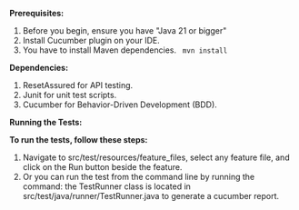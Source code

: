 **Prerequisites:**
1. Before you begin, ensure you have "Java 21 or bigger"
2. Install Cucumber plugin on your IDE.
3. You have to install Maven dependencies.
   ` mvn install`

**Dependencies:**
1. ResetAssured for API testing.
2. Junit for unit test scripts.
3. Cucumber for Behavior-Driven Development (BDD).

**Running the Tests:**

**To run the tests, follow these steps:**
1. Navigate to src/test/resources/feature_files, select any feature file,
   and click on the Run button beside the feature.
2. Or you can run the test from the command line by running the command:
   the TestRunner class is located in src/test/java/runner/TestRunner.java to generate a cucumber report.